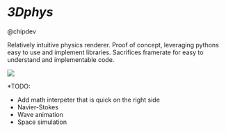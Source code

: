 # *3Dphys*

@chipdev

Relatively intuitive physics renderer. Proof of concept, leveraging pythons easy to use and implement libraries.
Sacrifices framerate for easy to understand and implementable code.

![](https://i.imgur.com/BDUV8IM.gif)

*TODO:
- Add math interpeter that is quick on the right side
- Navier-Stokes
- Wave animation
- Space simulation
